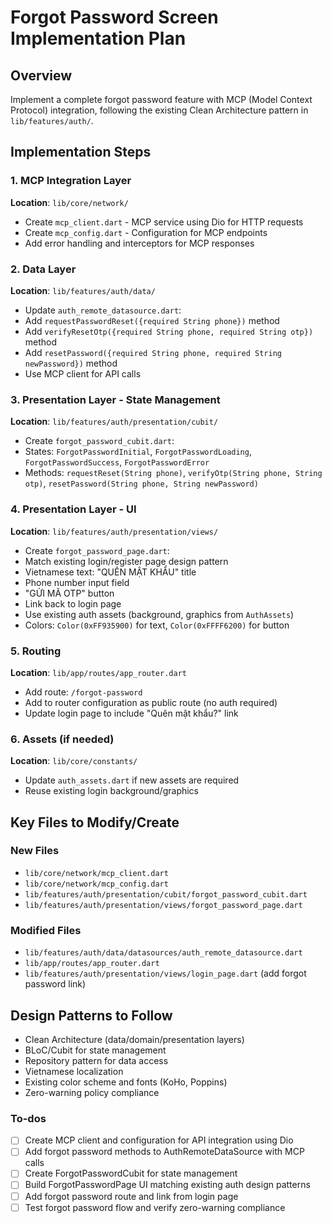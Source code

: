 <!-- a2217d25-ff4d-45a7-8d38-0bd8fdefd2e8 acc4cc02-def1-48e2-8af9-47f0a659218a -->
# Forgot Password Screen Implementation Plan

## Overview

Implement a complete forgot password feature with MCP (Model Context Protocol) integration, following the existing Clean Architecture pattern in `lib/features/auth/`.

## Implementation Steps

### 1. MCP Integration Layer

**Location**: `lib/core/network/`

- Create `mcp_client.dart` - MCP service using Dio for HTTP requests
- Create `mcp_config.dart` - Configuration for MCP endpoints
- Add error handling and interceptors for MCP responses

### 2. Data Layer

**Location**: `lib/features/auth/data/`

- Update `auth_remote_datasource.dart`:
- Add `requestPasswordReset({required String phone})` method
- Add `verifyResetOtp({required String phone, required String otp})` method  
- Add `resetPassword({required String phone, required String newPassword})` method
- Use MCP client for API calls

### 3. Presentation Layer - State Management

**Location**: `lib/features/auth/presentation/cubit/`

- Create `forgot_password_cubit.dart`:
- States: `ForgotPasswordInitial`, `ForgotPasswordLoading`, `ForgotPasswordSuccess`, `ForgotPasswordError`
- Methods: `requestReset(String phone)`, `verifyOtp(String phone, String otp)`, `resetPassword(String phone, String newPassword)`

### 4. Presentation Layer - UI

**Location**: `lib/features/auth/presentation/views/`

- Create `forgot_password_page.dart`:
- Match existing login/register page design pattern
- Vietnamese text: "QUÊN MẬT KHẨU" title
- Phone number input field
- "GỬI MÃ OTP" button
- Link back to login page
- Use existing auth assets (background, graphics from `AuthAssets`)
- Colors: `Color(0xFF935900)` for text, `Color(0xFFFF6200)` for button

### 5. Routing

**Location**: `lib/app/routes/app_router.dart`

- Add route: `/forgot-password` 
- Add to router configuration as public route (no auth required)
- Update login page to include "Quên mật khẩu?" link

### 6. Assets (if needed)

**Location**: `lib/core/constants/`

- Update `auth_assets.dart` if new assets are required
- Reuse existing login background/graphics

## Key Files to Modify/Create

### New Files

- `lib/core/network/mcp_client.dart`
- `lib/core/network/mcp_config.dart`  
- `lib/features/auth/presentation/cubit/forgot_password_cubit.dart`
- `lib/features/auth/presentation/views/forgot_password_page.dart`

### Modified Files

- `lib/features/auth/data/datasources/auth_remote_datasource.dart`
- `lib/app/routes/app_router.dart`
- `lib/features/auth/presentation/views/login_page.dart` (add forgot password link)

## Design Patterns to Follow

- Clean Architecture (data/domain/presentation layers)
- BLoC/Cubit for state management
- Repository pattern for data access
- Vietnamese localization
- Existing color scheme and fonts (KoHo, Poppins)
- Zero-warning policy compliance

### To-dos

- [ ] Create MCP client and configuration for API integration using Dio
- [ ] Add forgot password methods to AuthRemoteDataSource with MCP calls
- [ ] Create ForgotPasswordCubit for state management
- [ ] Build ForgotPasswordPage UI matching existing auth design patterns
- [ ] Add forgot password route and link from login page
- [ ] Test forgot password flow and verify zero-warning compliance